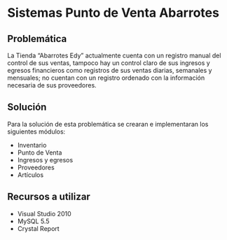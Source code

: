 # Sistemas Punto de Venta Abarrotes #

## Problemática ##
La Tienda “Abarrotes Edy” actualmente cuenta con un registro manual del control de sus ventas, tampoco hay un control claro de sus ingresos y egresos financieros como registros de sus ventas diarias, semanales y mensuales; no cuentan con un registro ordenado con la información necesaria de sus proveedores.

## Solución ##
Para la solución de esta problemática se crearan e implementaran los siguientes módulos:
  * Inventario
  * Punto de Venta
  * Ingresos y egresos
  * Proveedores
  * Artículos

## Recursos a utilizar ##
  * Visual Studio 2010
  * MySQL 5.5
  * Crystal Report
